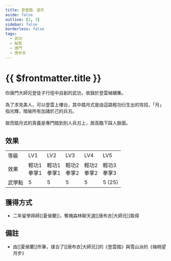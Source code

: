 ```yaml
---
title: 登雲踏．望月
aside: false
outline: [2, 3]
sidebar: false
borderless: false
tags:
  - 武功
  - 秘笈
  - 唐門
  - 唐布衣
---
```


# {{ $frontmatter.title }}

<BookItemIcon :size="`medium`" :needLink="false" :no="6008"></BookItemIcon>

你唐門大師兄登徒子行徑中自創的武功，收錄於登雲梯續集。
<br><br>
為了求見美人，可以登雲上樓台，其中踏月式是由這路輕功衍生出的攻招，「月」指光輝，暗喻所有加諸於己的兵刃。
<br><br>
故而踏月式的真義是專門踏到別人兵刃上，居高臨下踩人臉面。
<br clear="all" />

## 效果

<table>
    <tr>
        <td>等級</td>
        <td>LV1</td>
        <td>LV2</td>
        <td>LV3</td>
        <td>LV4</td>
        <td>LV5</td>
    </tr>
    <tr>
        <td>效果</td>
        <td>輕功1<br>拳掌1</td>
        <td>輕功1<br>拳掌1</td>
        <td>輕功2<br>拳掌2</td>
        <td>輕功2<br>拳掌2</td>
        <td>輕功3<br>拳掌3</td>
    </tr>
    <tr>
        <td>武學點</td>
        <td>5</td>
        <td>5</td>
        <td>5</td>
        <td>5</td>
        <td>5 (25)</td>
    </tr>
</table>

## 獲得方式

- 二年留學拜師[[夏侯蘭]]，奪魄森林聊天選[[唐布衣|大師兄]]取得

## 備註

- 由[[夏侯蘭]]所筆，揉合了[[唐布衣|大師兄]]的《登雲踏》與雪山派的《梅梢望月步》
